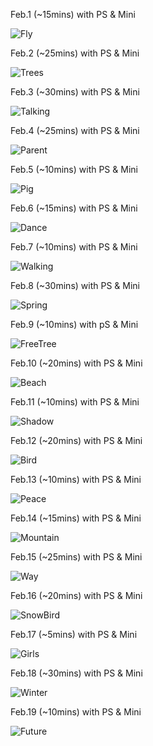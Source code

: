 Feb.1 (~15mins) with PS & Mini

![Fly](1.jpg)

Feb.2 (~25mins) with PS & Mini

![Trees](2.jpg)

Feb.3 (~30mins) with PS & Mini

![Talking](3.jpg)

Feb.4 (~25mins) with PS & Mini

![Parent](4.jpg)

Feb.5 (~10mins) with PS & Mini

![Pig](5.jpg)

Feb.6 (~15mins) with PS & Mini

![Dance](6.jpg)

Feb.7 (~10mins) with PS & Mini

![Walking](7.jpg)

Feb.8 (~30mins) with PS & Mini

![Spring](8.jpg)

Feb.9 (~10mins) with pS & Mini

![FreeTree](9.jpg)

Feb.10 (~20mins) with PS & Mini

![Beach](10.jpg)

Feb.11 (~10mins) with PS & Mini

![Shadow](11.jpg)

Feb.12 (~20mins) with PS & Mini

![Bird](12.jpg)

Feb.13 (~10mins) with PS & Mini

![Peace](13.jpg)

Feb.14 (~15mins) with PS & Mini

![Mountain](14.jpg)

Feb.15 (~25mins) with PS & Mini

![Way](15.jpg)

Feb.16 (~20mins) with PS & Mini

![SnowBird](16.jpg)

Feb.17 (~5mins) with PS & Mini

![Girls](17.jpg)

Feb.18 (~30mins) with PS & Mini

![Winter](18.jpg)

Feb.19 (~10mins) with PS & Mini

![Future](19.jpg)

